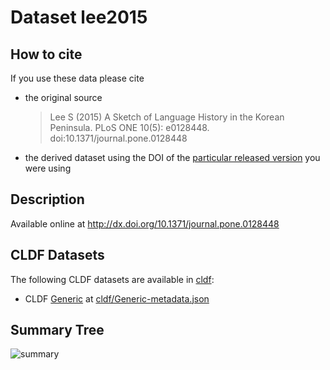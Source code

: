 # Dataset lee2015

## How to cite

If you use these data please cite
- the original source
  > Lee S (2015) A Sketch of Language History in the Korean Peninsula. PLoS ONE 10(5): e0128448. doi:10.1371/journal.pone.0128448
- the derived dataset using the DOI of the [particular released version](../../releases/) you were using

## Description


Available online at http://dx.doi.org/10.1371/journal.pone.0128448


## CLDF Datasets

The following CLDF datasets are available in [cldf](cldf):

- CLDF [Generic](https://github.com/cldf/cldf/tree/master/modules/Generic) at [cldf/Generic-metadata.json](cldf/Generic-metadata.json)

## Summary Tree

![summary](./summary_tree.svg)